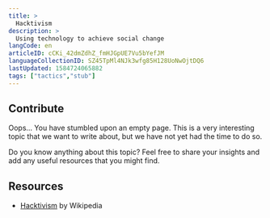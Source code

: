 ```yaml
---
title: >
  Hacktivism
description: >
  Using technology to achieve social change
langCode: en
articleID: cCKi_42dmZdhZ_fmHJGpUE7Vu5bYefJM
languageCollectionID: SZ45TpMl4NJk3wfg85H128UoNwOjtDQ6
lastUpdated: 1584724065882
tags: ["tactics","stub"]
---
```


## **Contribute**

Oops… You have stumbled upon an empty page. This is a very interesting topic that we want to write about, but we have not yet had the time to do so.

Do you know anything about this topic? Feel free to share your insights and add any useful resources that you might find.

## Resources

-   [Hacktivism](https://en.wikipedia.org/wiki/Hacktivism) by Wikipedia